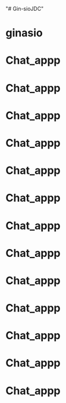 "# Gin-sioJDC" 
# ginasio
# Chat_appp
# Chat_appp
# Chat_appp
# Chat_appp
# Chat_appp
# Chat_appp
# Chat_appp
# Chat_appp
# Chat_appp
# Chat_appp
# Chat_appp
# Chat_appp
# Chat_appp
